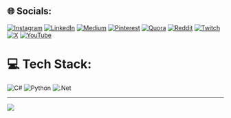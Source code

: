 ## 🌐 Socials:
[![Instagram](https://img.shields.io/badge/Instagram-%23E4405F.svg?logo=Instagram&logoColor=white)](https://instagram.com/npcsina) [![LinkedIn](https://img.shields.io/badge/LinkedIn-%230077B5.svg?logo=linkedin&logoColor=white)](https://linkedin.com/in/npcsina) [![Medium](https://img.shields.io/badge/Medium-12100E?logo=medium&logoColor=white)](https://medium.com/@npcsina) [![Pinterest](https://img.shields.io/badge/Pinterest-%23E60023.svg?logo=Pinterest&logoColor=white)](https://pinterest.com/npcsina) [![Quora](https://img.shields.io/badge/Quora-%23B92B27.svg?logo=Quora&logoColor=white)](https://quora.com/profile/npcsina) [![Reddit](https://img.shields.io/badge/Reddit-%23FF4500.svg?logo=Reddit&logoColor=white)](https://reddit.com/user/npcsina) [![Twitch](https://img.shields.io/badge/Twitch-%239146FF.svg?logo=Twitch&logoColor=white)](https://twitch.tv/npcsina) [![X](https://img.shields.io/badge/X-black.svg?logo=X&logoColor=white)](https://x.com/npcsina) [![YouTube](https://img.shields.io/badge/YouTube-%23FF0000.svg?logo=YouTube&logoColor=white)](https://youtube.com/@npcsina) 

# 💻 Tech Stack:
![C#](https://img.shields.io/badge/c%23-%23239120.svg?style=for-the-badge&logo=csharp&logoColor=white) ![Python](https://img.shields.io/badge/python-3670A0?style=for-the-badge&logo=python&logoColor=ffdd54) ![.Net](https://img.shields.io/badge/.NET-5C2D91?style=for-the-badge&logo=.net&logoColor=white)

---
[![](https://visitcount.itsvg.in/api?id=npcsina&icon=8&color=1)](https://visitcount.itsvg.in)